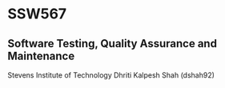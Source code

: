 # SSW567

## Software Testing, Quality Assurance and Maintenance

Stevens Institute of Technology
Dhriti Kalpesh Shah (dshah92)
